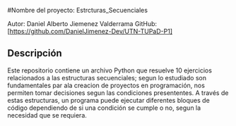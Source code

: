 #Nombre del proyecto: Estrcturas_Secuenciales

Autor: Daniel Alberto Jiemenez Valderrama 
GitHub: [https://github.com/DanielJimenez-Dev/UTN-TUPaD-P1]

## Descripción

Este repositorio contiene un archivo Python que resuelve 10 ejercicios relacionados a las estructuras secuenciales; segun lo estudiado son 
fundamentales par ala creacion de proyectos en programación, nos permiten tomar decisiones segun las condiciones presententes. A través de estas estructuras, un programa puede ejecutar diferentes bloques de código dependiendo de si una condición se cumple o no, segun la necesidad que se requiera.

